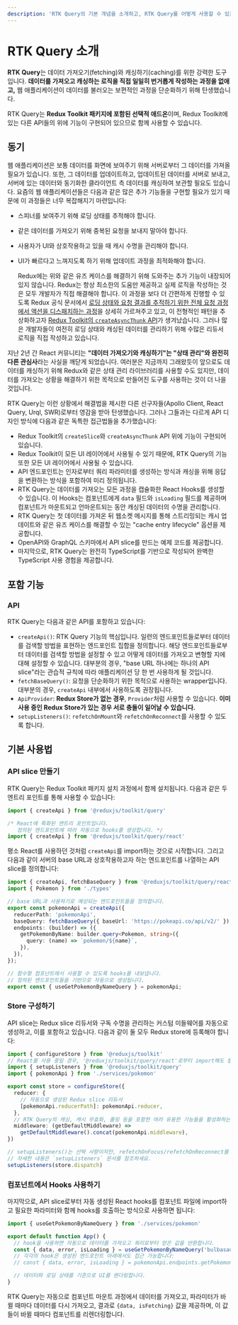 ```yaml
---
description: 'RTK Query의 기본 개념을 소개하고, RTK Query를 어떻게 사용할 수 있는지 간략하게 안내합니다.'
---
```


# RTK Query 소개

**RTK Query**는 데이터 가져오기\(fetching\)와 캐싱하기\(caching\)를 위한 강력한 도구입니다. **데이터를 가져오고 캐싱하는 로직을 직접 일일히 번거롭게 작성하는 과정을 없애고,** 웹 애플리케이션이 데이터를 불러오는 보편적인 과정을 단순화하기 위해 탄생했습니다.

RTK Query는 **Redux Toolkit 패키지에 포함된 선택적 애드온**이며, Redux Toolkit에 있는 다른 API들의 위에 기능이 구현되어 있으므로 함께 사용할 수 있습니다.

## 동기

웹 애플리케이션은 보통 데이터를 화면에 보여주기 위해 서버로부터 그 데이터를 가져올 필요가 있습니다. 또한, 그 데이터를 업데이트하고, 업데이트된 데이터를 서버로 보내고, 서버에 있는 데이터와 동기화한 클라이언트 측 데이터를 캐싱하여 보관할 필요도 있습니다. 요즘의 웹 애플리케이션들은 다음과 같은 많은 추가 기능들을 구현할 필요가 있기 때문에 이 과정들은 너무 복잡해지기 마련입니다:

* 스피너를 보여주기 위해 로딩 상태를 추적해야 합니다.
* 같은 데이터를 가져오기 위해 중복된 요청을 보내지 말아야 합니다.
* 사용자가 UI와 상호작용하고 있을 때 캐시 수명을 관리해야 합니다.
* UI가 빠르다고 느껴지도록 하기 위해 업데이트 과정을 최적화해야 합니다.

  Redux에는 위와 같은 유즈 케이스를 해결하기 위해 도와주는 추가 기능이 내장되어 있지 않습니다. Redux는 항상 최소한의 도움만 제공하고 실제 로직을 작성하는 것은 모두 개발자가 직접 해결해야 합니다. 이 과정을 보다 더 간편하게 진행할 수 있도록 Redux 공식 문서에서 [로딩 상태와 요청 결과를 추적하기 위한 전체 요청 과정에서 액션을 디스패치하는 과정](https://redux.js.org/tutorials/fundamentals/part-7-standard-patterns#async-request-status)을 상세히 가르쳐주고 있고, 이 전형적인 패턴을 추상화하고자 [Redux Toolkit의 `createAsyncThunk` API](https://redux-toolkit.js.org/api/createAsyncThunk)가 생겨났습니다. 그러나 많은 개발자들이 여전히 로딩 상태와 캐싱된 데이터를 관리하기 위해 수많은 리듀서 로직을 직접 작성하고 있습니다.

지난 2년 간 React 커뮤니티는 **"데이터 가져오기와 캐싱하기"는 "상태 관리"와 완전히 다른 관심사**라는 사실을 깨닫게 되었습니다. 여러분은 지금까지 그래왔듯이 앞으로도 데이터를 캐싱하기 위해 Redux와 같은 상태 관리 라이브러리를 사용할 수도 있지만, 데이터를 가져오는 상황을 해결하기 위한 목적으로 만들어진 도구를 사용하는 것이 더 나을 것입니다.

RTK Query는 이런 상황에서 해결법을 제시한 다른 선구자들\(Apollo Client, React Query, Urql, SWR\)로부터 영감을 받아 탄생했습니다. 그러나 그들과는 다르게 API 디자인 방식에 다음과 같은 독특한 접근법들을 추가했습니다:

* Redux Toolkit의 `createSlice`와 `createAsyncThunk` API 위에 기능이 구현되어 있습니다.
* Redux Toolkit이 모든 UI 레이어에서 사용될 수 있기 때문에, RTK Query의 기능 또한 모든 UI 레이어에서 사용될 수 있습니다.
* API 엔드포인트는 인자로부터 쿼리 파라미터를 생성하는 방식과 캐싱을 위해 응답을 변환하는 방식을 포함하여 미리 정의됩니다.
* RTK Query는 데이터를 가져오는 모든 과정을 캡슐화한 React Hooks를 생성할 수 있습니다. 이 Hooks는 컴포넌트에게 `data` 필드와 `isLoading` 필드를 제공하며 컴포넌트가 마운트되고 언마운트되는 동안 캐싱된 데이터의 수명을 관리합니다.
* RTK Query는 첫 데이터를 가져온 뒤 웹소켓 메시지를 통해 스트리밍되는 캐시 업데이트와 같은 유즈 케이스를 해결할 수 있는 "cache entry lifecycle" 옵션을 제공합니다.
* OpenAPI와 GraphQL 스키마에서 API slice를 만드는 예제 코드를 제공합니다.
* 마지막으로, RTK Query는 완전히 TypeScript를 기반으로 작성되어 완벽한 TypeScript 사용 경험을 제공합니다.

## 포함 기능

### API

RTK Query는 다음과 같은 API를 포함하고 있습니다:

* `createApi()`: RTK Query 기능의 핵심입니다. 일련의 엔드포인트들로부터 데이터를 검색할 방법을 표현하는 엔드포인트 집합을 정의합니다. 해당 엔드포인트들로부터 데이터를 검색할 방법을 설정할 수 있고 어떻게 데이터를 가져오고 변형할 지에 대해 설정할 수 있습니다. 대부분의 경우, "base URL 하나에는 하나의 API slice"라는 관습적 규칙에 따라 애플리케이션 당 한 번 사용하게 될 것입니다.
* `fetchBaseQuery()`: 요청을 단순화하기 위한 목적으로 사용하는 wrapper입니다. 대부분의 경우, `createApi` 내부에서 사용하도록 권장됩니다.
* `ApiProvider`: **Redux Store가 없는 경우**, `Provider`처럼 사용할 수 있습니다. **이미 사용 중인 Redux Store가 있는 경우 서로 충돌이 일어날 수 있습니다.**
* `setupListeners()`: `refetchOnMount`와 `refetchOnReconnect`를 사용할 수 있도록 합니다.

## 기본 사용법

### API slice 만들기

RTK Query는 Redux Toolkit 패키지 설치 과정에서 함께 설치됩니다. 다음과 같은 두 엔트리 포인트를 통해 사용할 수 있습니다:

```javascript
import { createApi } from '@reduxjs/toolkit/query'

/* React에 특화된 엔트리 포인트입니다.
   정의된 엔드포인트에 따라 자동으로 hooks를 생성합니다. */
import { createApi } from '@reduxjs/toolkit/query/react'
```

평소 React를 사용하던 것처럼 `createApi`를 import하는 것으로 시작합니다. 그리고 다음과 같이 서버의 base URL과 상호작용하고자 하는 엔드포인트를 나열하는 API slice를 정의합니다:

```typescript
import { createApi, fetchBaseQuery } from '@reduxjs/toolkit/query/react'
import { Pokemon } from './types'

// base URL과 사용하기로 예상되는 엔드포인트들을 정의합니다.
export const pokemonApi = createApi({
  reducerPath: 'pokemonApi',
  baseQuery: fetchBaseQuery({ baseUrl: 'https://pokeapi.co/api/v2/' }),
  endpoints: (builder) => ({
    getPokemonByName: builder.query<Pokemon, string>({
      query: (name) => `pokemon/${name}`,
    }),
  }),
});

// 함수형 컴포넌트에서 사용할 수 있도록 hooks를 내보냅니다.
// 정의된 엔드포인트들을 기반으로 자동으로 생성됩니다.
export const { useGetPokemonByNameQuery } = pokemonApi;
```

### Store 구성하기

API slice는 Redux slice 리듀서와 구독 수명을 관리하는 커스텀 미들웨어를 자동으로 생성하고, 이를 포함하고 있습니다. 다음과 같이 둘 모두 Redux store에 등록해야 합니다:

```typescript
import { configureStore } from '@reduxjs/toolkit'
// React를 사용 중일 경우, '@reduxjs/toolkit/query/react'로부터 import해도 됩니다.
import { setupListeners } from '@reduxjs/toolkit/query'
import { pokemonApi } from './services/pokemon'

export const store = configureStore({
  reducer: {
    // 자동으로 생성된 Redux slice 리듀서
    [pokemonApi.reducerPath]: pokemonApi.reducer,
  },
  // RTK Query의 캐싱, 캐시 무효화, 폴링 등을 포함한 여러 유용한 기능들을 활성화하는 api 미들웨어
  middleware: (getDefaultMiddleware) =>
    getDefaultMiddleware().concat(pokemonApi.middleware),
})

// setupListeners()는 선택 사항이지만, refetchOnFocus/refetchOnReconnect를 위해서는 필수적으로 사용해야 합니다.
// 자세한 내용은 `setupListeners` 문서를 참조하세요.
setupListeners(store.dispatch)
```

### 컴포넌트에서 Hooks 사용하기

마지막으로, API slice로부터 자동 생성된 React hooks를 컴포넌트 파일에 import하고 필요한 파라미터와 함께 hooks를 호출하는 방식으로 사용하면 됩니다:

```javascript
import { useGetPokemonByNameQuery } from './services/pokemon'

export default function App() {
  // hook을 사용하면 자동으로 데이터를 가져오고 쿼리로부터 얻은 값을 반환합니다.
  const { data, error, isLoading } = useGetPokemonByNameQuery('bulbasaur');
  // 각각의 hook은 생성된 엔드포인트 아래에서도 접근 가능합니다:
  // const { data, error, isLoading } = pokemonApi.endpoints.getPokemonByName.useQuery('bulbasaur');

  // 데이터와 로딩 상태를 기준으로 UI를 렌더링합니다.
}
```

RTK Query는 자동으로 컴포넌트 마운트 과정에서 데이터를 가져오고, 파라미터가 바뀔 때마다 데이터를 다시 가져오고, 결과로 `{data, isFetching}` 값을 제공하며, 이 값들이 바뀔 때마다 컴포넌트를 리렌더링합니다.


